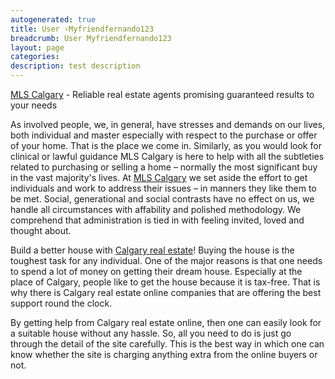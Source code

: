 ```yaml
---
autogenerated: true
title: User ›Myfriendfernando123
breadcrumb: User Myfriendfernando123
layout: page
categories: 
description: test description
---
```


[MLS Calgary](https://www.myfriendfernando.ca/) - Reliable real estate agents promising guaranteed results to your needs

As involved people, we, in general, have stresses and demands on our lives, both individual and master especially with respect to the purchase or offer of your home. That is the place we come in. Similarly, as you would look for clinical or lawful guidance MLS Calgary is here to help with all the subtleties related to purchasing or selling a home – normally the most significant buy in the vast majority's lives. At [MLS Calgary](https://www.myfriendfernando.ca/) we set aside the effort to get individuals and work to address their issues – in manners they like them to be met. Social, generational and social contrasts have no effect on us, we handle all circumstances with affability and polished methodology. We comprehend that administration is tied in with feeling invited, loved and thought about.

Build a better house with [Calgary real estate](https://www.myfriendfernando.ca/)\! Buying the house is the toughest task for any individual. One of the major reasons is that one needs to spend a lot of money on getting their dream house. Especially at the place of Calgary, people like to get the house because it is tax-free. That is why there is Calgary real estate online companies that are offering the best support round the clock.

By getting help from Calgary real estate online, then one can easily look for a suitable house without any hassle. So, all you need to do is just go through the detail of the site carefully. This is the best way in which one can know whether the site is charging anything extra from the online buyers or not.
